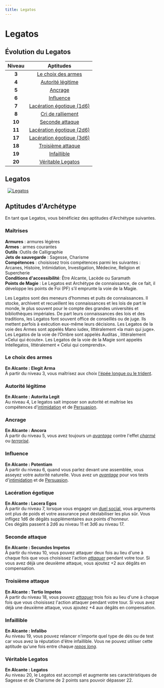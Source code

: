 ```yaml
---
title: Legatos
---
```

# Legatos

## Évolution du Legatos

|Niveau|Aptitudes|
|:-:|:-:|
|**3**|[Le choix des armes](#le-choix-des-armes)|
|**4**|[Autorité légitime](#autorite-legitime)|
|**5**|[Ancrage](#ancrage)|
|**6**|[Influence](#influence)|
|**7**|[Lacération égotique (1d6)](#laceration-egotique)|
|**8**|[Cri de ralliement](#cri-de-ralliement)|
|**10**|[Seconde attaque](#seconde-attaque)|
|**11**|[Lacération égotique (2d6)](#laceration-egotique)|
|**17**|[Lacération égotique (3d6)](#laceration-egotique)|
|**18**|[Troisième attaque](#troisieme-attaque)|
|**19**|[Infaillible](#infaillible)|
|**20**|[Véritable Legatos](#veritable-legatos)|

## Legatos
&nbsp;
[![Legatos](https://www.douaratil.fr/illustrations/archetype/legatosm.png)](https://www.douaratil.fr/illustrations/archetype/legatos.jpg)  

## Aptitudes d'Archétype
En tant que Legatos, vous bénéficiez des aptitudes d'Archétype suivantes.

### Maîtrises
**Armures** :  armures légères  
**Armes** : armes courantes  
**Outils** :Outils de Calligraphie    
**Jets de sauvegarde** : Sagesse, Charisme  
**Compétences** : choisissez trois compétences parmi les suivantes : Arcanes, Histoire, Intimidation, Investigation, Médecine, Religion et Supercherie  
**Conditions d'accessibilité**: Être Alcante, Lacède ou Saramath  
**Points de Magie** : Le Legatos est Archétype de connaissance, de ce fait, il développe les points de Foi (PF) s’il emprunte la voie de la Magie.

Les Legatos sont des meneurs d’hommes et puits de connaissances. Il stocke, archivent et recueillent les connaissances et les lois de part le monde, le plus souvent pour le compte des grandes universités et bibliothèques impériales. De part leurs connaissances des lois et des traditions, les Legatos font souvent office de conseillés ou de juge. Ils mettent parfois à exécution eux-même leurs décisions. Les Legatos de la voie des Armes sont appelés Mano iudex, littéralement «la main qui juge». Les Legatos de la voie de l’Ombre sont appelés Auditas , littéralement «Celui qui écoute». Les Legatos de la voie de la Magie sont appelés Intellegatos, littéralement « Celui qui comprends».  

### Le choix des armes   
**En Alcante : Elegit Arma**  
À partir du niveau 3, vous maîtrisez aux choix [l'épée longue ou le trident](/equipement/#tableau-des-armes).  

### Autorité légitime  
**En Alcante : Autorita Legit**  
Au niveau 4, Le legatos sait imposer son autorité et maîtrise les compétences d'[intimidation](/utiliser-les-caracteristiques/intimidation) et de [Persuasion](/utiliser-les-caracteristiques/persuasion).

### Ancrage
**En Alcante : Ancora**  
À partir du niveau 5, vous avez toujours un [_avantage_](/utiliser-les-caracteristiques/#avantage-et-desavantage) contre l'effet [_charmé_](/gerer-la-sante-du-personnage/#charme) ou [_terrorisé_](/gerer-la-sante-du-personnage/#terrorise).  

### Influence  
**En Alcante : Potentiam**  
À partir du niveau 6, quand vous parlez devant une assemblée, vous asseyez votre autorité naturelle. Vous avez un [_avantage_](/utiliser-les-caracteristiques/#avantage-et-desavantage) pour vos tests d'[intimidation](/utiliser-les-caracteristiques/intimidation) et de [Persuasion](/utiliser-les-caracteristiques/persuasion).

### Lacération égotique  
**En Alcante : Lacera Egos**  
À partir du niveau 7, lorsque vous engagez un [duel social](/passion-honneur-et-interactions-sociales/#honneur-&-interactions-sociales), vous arguments ont plus de poids et votre assurance peut déstabiliser les plus sûr. Vous infligez 1d6 de dégâts supplémentaires aux points d'honneur.  
Ces dégâts passent à 2d6 au niveau 11 et 3d6 au niveau 17.  

### Seconde attaque  
**En Alcante : Secundos Impetos**  
À partir du niveau 10, vous pouvez attaquer deux fois au lieu d'une à chaque fois que vous choisissez l'action [_attaquer_](/combattre/#attaquer) pendant votre tour. Si vous avez déjà une deuxième attaque, vous ajoutez +2 aux dégâts en compensation.

### Troisième attaque  
**En Alcante : Tertio Impetos**  
À partir du niveau 18, vous pouvez [_attaquer_](/combattre/#attaquer) trois fois au lieu d'une à chaque fois que vous choisissez l'action attaquer pendant votre tour. Si vous avez déjà une deuxième attaque, vous ajoutez +4 aux dégâts en compensation.

### Infaillible  
**En Alcante : Infalibo**  
Au niveau 19, vous pouvez relancer n'importe quel type de dés ou de test car vous avez la réputation d'être infaillible. Vous ne pouvez utiliser cette aptitude qu'une fois entre chaque [_repos long_](/gerer-la-sante-du-personnage/#repos-long).

### Véritable Legatos  
**En Alcante : Legatos**  
Au niveau 20, le Legatos est accompli et augmente ses caractéristiques de Sagesse et de Charisme de 2 points sans pouvoir dépasser 22.
